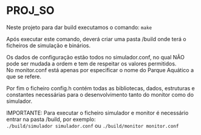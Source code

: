 # PROJ_SO

Neste projeto para dar build executamos o comando: `make`

Após executar este comando, deverá criar uma pasta /build onde terá o ficheiros de simulação e binários.

Os dados de configuração estão todos no simulador.conf, no qual NÃO pode ser mudada a ordem e tem de respeitar os valores permitidos.
<br>No monitor.conf está apenas por especificar o nome do Parque Aquático a que se refere.

Por fim o ficheiro config.h contém todas as bibliotecas, dados, estruturas e constantes necessárias para o desenvolvimento tanto do monitor como do simulador.

IMPORTANTE: Para executar o ficheiro simulador e monitor é necessário entrar na pasta /build, por exemplo: 
<br>`./build/simulador simulador.conf` ou `./build/monitor monitor.conf`
